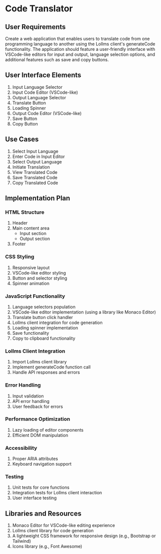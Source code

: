 # Code Translator

## User Requirements
Create a web application that enables users to translate code from one programming language to another using the Lollms client's generateCode functionality. The application should feature a user-friendly interface with VSCode-like editors for input and output, language selection options, and additional features such as save and copy buttons.

## User Interface Elements
1. Input Language Selector
2. Input Code Editor (VSCode-like)
3. Output Language Selector
4. Translate Button
5. Loading Spinner
6. Output Code Editor (VSCode-like)
7. Save Button
8. Copy Button

## Use Cases
1. Select Input Language
2. Enter Code in Input Editor
3. Select Output Language
4. Initiate Translation
5. View Translated Code
6. Save Translated Code
7. Copy Translated Code

## Implementation Plan

### HTML Structure
1. Header
2. Main content area
   - Input section
   - Output section
3. Footer

### CSS Styling
1. Responsive layout
2. VSCode-like editor styling
3. Button and selector styling
4. Spinner animation

### JavaScript Functionality
1. Language selectors population
2. VSCode-like editor implementation (using a library like Monaco Editor)
3. Translate button click handler
4. Lollms client integration for code generation
5. Loading spinner implementation
6. Save functionality
7. Copy to clipboard functionality

### Lollms Client Integration
1. Import Lollms client library
2. Implement generateCode function call
3. Handle API responses and errors

### Error Handling
1. Input validation
2. API error handling
3. User feedback for errors

### Performance Optimization
1. Lazy loading of editor components
2. Efficient DOM manipulation

### Accessibility
1. Proper ARIA attributes
2. Keyboard navigation support

### Testing
1. Unit tests for core functions
2. Integration tests for Lollms client interaction
3. User interface testing

## Libraries and Resources
1. Monaco Editor for VSCode-like editing experience
2. Lollms client library for code generation
3. A lightweight CSS framework for responsive design (e.g., Bootstrap or Tailwind)
4. Icons library (e.g., Font Awesome)